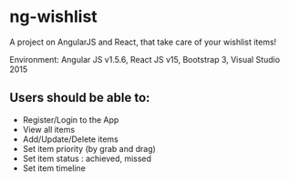 # ng-wishlist
A project on AngularJS and React, that take care of your wishlist items!

Environment: Angular JS v1.5.6, React JS v15, Bootstrap 3, Visual Studio 2015

Users should be able to:
--------------------------------
- Register/Login to the App
- View all items
- Add/Update/Delete items
- Set item priority (by grab and drag)
- Set item status : achieved, missed 
- Set item timeline
